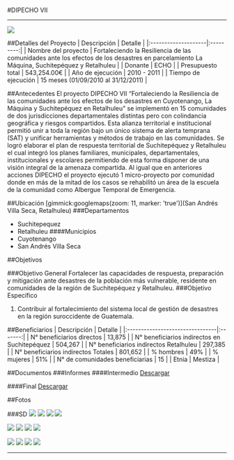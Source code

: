 #DIPECHO VII
- - - - - - - - - - - - - - - - - - - - - - - - - - - - - - - - - - -

![](p10-dipecho7/portada.jpg)

##Detalles del Proyecto
| Descripción         | Detalle   |
|:--------------------|:---------:|
| Nombre del proyecto | Fortaleciendo la Resiliencia de las comunidades ante los efectos de los desastres en parcelamiento La Máquina, Suchitepéquez y Retalhuleu |
| Donante             | ECHO |
| Presupuesto total   | 543,254.00€ |
| Año de ejecución    | 2010 - 2011 |
| Tiempo de ejecución | 15 meses (01/09/2010 al 31/12/2011) |


##Antecedentes
El proyecto DIPECHO VII “Fortaleciendo la Resiliencia de las comunidades ante los efectos de los desastres en Cuyotenango, La Máquina y  Suchitepéquez en Retalhuleu” se implementó en 15 comunidades de dos jurisdicciones departamentales distintas pero con colindancia geográfica y riesgos compartidos. Esta alianza territorial e institucional permitió unir a toda la región bajo un único sistema de alerta temprana (SAT) y unificar herramientas y métodos de trabajo en las comunidades. Se logró elaborar el plan de respuesta territorial de Suchitepéquez y Retalhuleu el cual integró los planes familiares, municipales, departamentales, institucionales y escolares permitiendo de esta forma disponer de una visión integral de la amenaza compartida. Al igual que en anteriores acciones DIPECHO el proyecto ejecutó 1 micro-proyecto por comunidad donde en más de la mitad de los casos se rehabilitó un área de la escuela de la comunidad como Albergue Temporal de Emergencia.

##Ubicación
[gimmick:googlemaps(zoom: 11, marker: 'true')](San Andrés Villa Seca, Retalhuleu)
###Departamentos
* Suchitepequez
* Retalhuleu
####Municipios
* Cuyotenango
* San Andrés Villa Seca

##Objetivos

###Objetivo General
Fortalecer las capacidades de respuesta, preparación y mitigación ante desastres de la población más vulnerable, residente en comunidades de la región de Suchitepéquez y Retalhuleu.
###Objetivo Específico
1. Contribuir al fortalecimiento del sistema local de gestión de desastres en la región suroccidente de Guatemala.

##Beneficiarios
| Descripción                     | Detalle |
|:--------------------------------|:-------:|
| N° beneficiarios directos       | 13,875 |
| N° beneficiarios indirectos en Suchitepéquez | 504,267 |
| N° beneficiarios indirectos Retalhuleu | 297,385 |
| N° beneficiarios indirectos Totales | 801,652 |
| % hombres                       | 49% |
| % mujeres                       | 51% |
| N° de comunidades beneficiarias | 15	|
| Etnia                           | Mestiza |

##Documentos
###Informes
####Intermedio
<a class="media {}" href="proyectos/p10-dipecho7/2-informes/informe_intermedio_dipecho_vii.pdf"></a>
<a class="descarga-pdf" href="p10-dipecho7/2-informes/informe_intermedio_dipecho_vii.pdf">Descargar</a>

####Final
<a class="media {}" href="proyectos/p10-dipecho7/2-informes/final_report_dipecho_vii.pdf"></a>
<a class="descarga-pdf" href="p10-dipecho7/2-informes/final_report_dipecho_vii.pdf">Descargar</a>

##Fotos

###SD
![](p10-dipecho7/6-fotografias/01.jpg)
![](p10-dipecho7/6-fotografias/02.jpg)
![](p10-dipecho7/6-fotografias/03.jpg)
![](p10-dipecho7/6-fotografias/04.jpg)

![](p10-dipecho7/6-fotografias/05.jpg)
![](p10-dipecho7/6-fotografias/06.jpg)
![](p10-dipecho7/6-fotografias/07.jpg)
![](p10-dipecho7/6-fotografias/08.jpg)

![](p10-dipecho7/6-fotografias/09.jpg)
![](p10-dipecho7/6-fotografias/10.jpg)
![](p10-dipecho7/6-fotografias/11.jpg)
![](p10-dipecho7/6-fotografias/12.jpg)

- - - - - - - - - - - - - - - - - - - - - - - - - - - - - - - - - - -

[p01]: proyectos/p01.md	"Programa para el Desarrollo"
[p02]: proyectos/p02.md	"Cooperación Holandesa para Ayuda en Centroamérica -CHACA-"
[p03]: proyectos/p03.md	"Atención a la salud preventiva, agua y saneamiento en 12 comunidades de Alta Verapaz, Guatemala"
[p04]: proyectos/p04.md	"Fortalecimiento de las Capacidades para la mitigación de desastres en el Municipio de Cobán y 30 comunidades de la cuenca del Río Chixoy"
[p05]: proyectos/p05.md	"Reduciendo los Riesgos en Comunidades Vulnerables del  Municipio de Santo Domingo, Departamento de Suchitepéquez, Guatemala"
[p06]: proyectos/p06.md	"Fortaleciendo capacidades ante los riesgos de Cambio Climático en el Oriente de Guatemala"
[p07]: proyectos/p07.md	"Reducción de Vulnerabilidades ante los efectos del Cambio Climático en Guatemala, Fase II"
[p08]: proyectos/p08.md	"Trabajando juntos podemos reducir los riesgos en las comunidades vulnerables de Champerico y Retalhuleu, Guatemala"
[p09]: proyectos/p09.md	"Respuesta inmediata ante las inundaciones provocadas por la Tormenta AGATHA, en la región suroccidente de Guatemala"
[p10]: proyectos/p10.md	"Fortaleciendo la Resiliencia de las comunidades ante los efectos de los desastres en parcelamiento La Máquina, Suchitepéquez y Retalhuleu"
[p11]: proyectos/p11.md	"Reducción del riesgo de desastres incrementados por el Cambio Climático"
[p12]: proyectos/p12.md	"Respuesta Inmediata a los efectos de los sismos en el departamento de Santa Rosa, Guatemala"
[p13]: proyectos/p13.md	"Aumentando la resiliencia ante los desastres en el departamento del Peten, Guatemala"
[p14]: proyectos/p14.md	"Mejorando la Salud Materno Neonatal de Comunidades Vulnerables de San Marcos, Guatemala"

<script type="text/javascript">$('.media').media();</script>